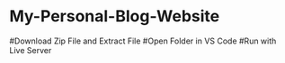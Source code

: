 # My-Personal-Blog-Website
#Download Zip File and Extract File
#Open Folder in VS Code 
#Run with Live Server
